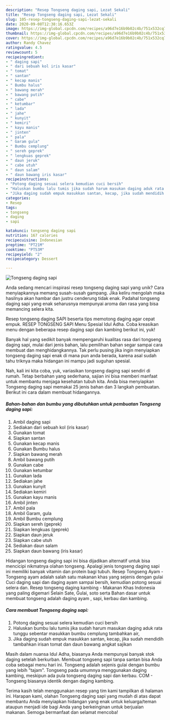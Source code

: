 ```yaml
---
description: "Resep Tongseng daging sapi, Lezat Sekali"
title: "Resep Tongseng daging sapi, Lezat Sekali"
slug: 105-resep-tongseng-daging-sapi-lezat-sekali
date: 2020-09-08T12:38:16.653Z
image: https://img-global.cpcdn.com/recipes/a96d7e16b9b02c4b/751x532cq70/tongseng-daging-sapi-foto-resep-utama.jpg
thumbnail: https://img-global.cpcdn.com/recipes/a96d7e16b9b02c4b/751x532cq70/tongseng-daging-sapi-foto-resep-utama.jpg
cover: https://img-global.cpcdn.com/recipes/a96d7e16b9b02c4b/751x532cq70/tongseng-daging-sapi-foto-resep-utama.jpg
author: Randy Chavez
ratingvalue: 4.5
reviewcount: 5
recipeingredient:
- " daging sapi"
- " dari sebuah kol iris kasar"
- " tomat"
- " santan"
- " kecap manis"
- " Bumbu halus"
- " bawang merah"
- " bawang putih"
- " cabe"
- " ketumbar"
- " lada"
- " jahe"
- " kunyit"
- " kemiri"
- " kayu manis"
- " jinten"
- " pala"
- " Garam gula"
- " Bumbu cemplung"
- " sereh geprek"
- " lengkuas geprek"
- " daun jeruk"
- " cabe utuh"
- " daun salam"
- " daun bawang iris kasar"
recipeinstructions:
- "Potong daging sesuai selera kemudian cuci bersih"
- "Haluskan bumbu lalu tumis jika sudah harum masukan daging aduk rata tunggu sebentar masukkan bumbu cemplung tambahkan air,"
- "Jika daging sudah empuk masukkan santan, kecap, jika sudah mendidih tambahkan irisan tomat dan daun bawang angkat sajikan"
categories:
- Resep
tags:
- tongseng
- daging
- sapi

katakunci: tongseng daging sapi 
nutrition: 167 calories
recipecuisine: Indonesian
preptime: "PT21M"
cooktime: "PT53M"
recipeyield: "2"
recipecategory: Dessert

---
```



![Tongseng daging sapi](https://img-global.cpcdn.com/recipes/a96d7e16b9b02c4b/751x532cq70/tongseng-daging-sapi-foto-resep-utama.jpg)

Anda sedang mencari inspirasi resep tongseng daging sapi yang unik? Cara menyiapkannya memang susah-susah gampang. Jika keliru mengolah maka hasilnya akan hambar dan justru cenderung tidak enak. Padahal tongseng daging sapi yang enak seharusnya mempunyai aroma dan rasa yang bisa memancing selera kita.

Resep tongseng daging SAPI beserta tips memotong daging agar cepat empuk. RESEP TONGSENG SAPI Menu Spesial Idul Adha. Coba kreasikan menu dengan beberapa resep daging sapi dan kambing berikut ini, yuk!

Banyak hal yang sedikit banyak mempengaruhi kualitas rasa dari tongseng daging sapi, mulai dari jenis bahan, lalu pemilihan bahan segar sampai cara membuat dan menghidangkannya. Tak perlu pusing jika ingin menyiapkan tongseng daging sapi enak di mana pun anda berada, karena asal sudah tahu triknya maka hidangan ini mampu jadi suguhan spesial.


Nah, kali ini kita coba, yuk, variasikan tongseng daging sapi sendiri di rumah. Tetap berbahan yang sederhana, sajian ini bisa memberi manfaat untuk membantu menjaga kesehatan tubuh kita. Anda bisa menyiapkan Tongseng daging sapi memakai 25 jenis bahan dan 3 langkah pembuatan. Berikut ini cara dalam membuat hidangannya.

<!--inarticleads1-->

##### Bahan-bahan dan bumbu yang dibutuhkan untuk pembuatan Tongseng daging sapi:

1. Ambil  daging sapi
1. Sediakan  dari sebuah kol (iris kasar)
1. Gunakan  tomat
1. Siapkan  santan
1. Gunakan  kecap manis
1. Gunakan  Bumbu halus
1. Siapkan  bawang merah
1. Ambil  bawang putih
1. Gunakan  cabe
1. Gunakan  ketumbar
1. Gunakan  lada
1. Sediakan  jahe
1. Gunakan  kunyit
1. Sediakan  kemiri
1. Gunakan  kayu manis
1. Ambil  jinten
1. Ambil  pala
1. Ambil  Garam, gula
1. Ambil  Bumbu cemplung
1. Siapkan  sereh (geprek)
1. Siapkan  lengkuas (geprek)
1. Siapkan  daun jeruk
1. Siapkan  cabe utuh
1. Sediakan  daun salam
1. Siapkan  daun bawang (iris kasar)


Hidangan tongseng daging sapi ini bisa dijadikan alternatif untuk bisa mencicipi nikmatnya olahan tongseng. Apalagi jenis tongseng daging sapi ini memiliki banyak vitamin dan protein bagi tubuh. Resep Tongseng Ayam - Tongseng ayam adalah salah satu makanan khas yang sejenis dengan gulai Cuci daging sapi dan daging ayam sampai bersih, kemudian potong sesuai selera dan. Resep tongseng daging kambing - Makanan Khas Indonesia yang paling digemari Selain Sate, Gulai, soto serta Bahan dasar untuk membuat tongseng adalah daging ayam , sapi, kerbau dan kambing. 

<!--inarticleads2-->

##### Cara membuat Tongseng daging sapi:

1. Potong daging sesuai selera kemudian cuci bersih
1. Haluskan bumbu lalu tumis jika sudah harum masukan daging aduk rata tunggu sebentar masukkan bumbu cemplung tambahkan air,
1. Jika daging sudah empuk masukkan santan, kecap, jika sudah mendidih tambahkan irisan tomat dan daun bawang angkat sajikan


Masih dalam nuansa Idul Adha, biasanya Anda mempunyai banyak stok daging setelah berkurban. Membuat tongseng sapi tanpa santan bisa Anda coba sebagai menu hari ini. Tongseng adalah sejenis gulai dengan bumbu yang lebih &#34;tajam&#34;. Tongseng pada umumnya menggunakan daging kambing, meskipun ada pula tongseng daging sapi dan kerbau. COM - Tongseng biasanya identik dengan daging kambing. 

Terima kasih telah menggunakan resep yang tim kami tampilkan di halaman ini. Harapan kami, olahan Tongseng daging sapi yang mudah di atas dapat membantu Anda menyiapkan hidangan yang enak untuk keluarga/teman ataupun menjadi ide bagi Anda yang berkeinginan untuk berjualan makanan. Semoga bermanfaat dan selamat mencoba!
